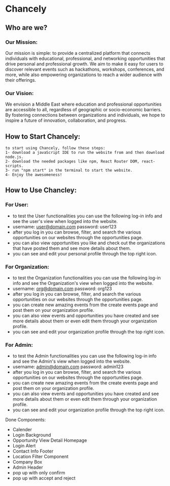 # Chancely
## Who are we?
### Our Mission:
Our mission is simple: to provide a centralized platform that connects individuals with educational, professional, and networking opportunities that drive personal and professional growth. We aim to make it easy for users to discover relevant events such as hackathons, workshops, conferences, and more, while also empowering organizations to reach a wider audience with their offerings.

### Our Vision:
We envision a Middle East where education and professional opportunities are accessible to all, regardless of geographic or socio-economic barriers. By fostering connections between organizations and individuals, we hope to inspire a future of innovation, collaboration, and progress.

## How to Start Chancely:
    to start using Chancely, follow these steps:
    1- download a javaScript IDE to run the website from and then download node.js.
    2- download the needed packages like npm, React Router DOM, react-scripts.
    3- run "npm start" in the terminal to start the website.
    4- Enjoy the awesomeness!

## How to Use Chancley:
### For User:
- to test the User functionalities you can use the following log-in info and see the user's view when logged into the website.
- username: user@domain.com         password: user123
- after you log in you can browse, filter, and search the various opportunities on our websites through the opportunities page.
- you can also view opportunities you like and check out the organizations that have posted them and see more details about them.
- you can see and edit your personal profile through the top right icon.

### For Organization:
- to test the Organization functionalities you can use the following log-in info and see the Organization's view when logged into the website.
- username: org@domain.com         password: org123
- after you log in you can browse, filter, and search the various opportunities on our websites through the opportunities page.
- you can create new amazing events from the create events page and post them on your organization profile.
- you can also view events and opportunities you have created and see more details about them or even edit them through your organization profile.
- you can see and edit your organization profile through the top right icon.

### For Admin:
- to test the Admin functionalities you can use the following log-in info and see the Admin's view when logged into the website.
- username: admin@domain.com         password: admin123
- after you log in you can browse, filter, and search the various opportunities on our websites through the opportunities page.
- you can create new amazing events from the create events page and post them on your organization profile.
- you can also view events and opportunities you have created and see more details about them or even edit them through your organization profile.
- you can see and edit your organization profile through the top right icon.



Done Components: 
- Calender
- Login Background
- Opportunity View Detail Homepage
- Login Alert
- Contact Info Footer
- Location Filter Component
- Company Box
- Admin Header
- pop up with only confirm
- pop up with accept and reject
